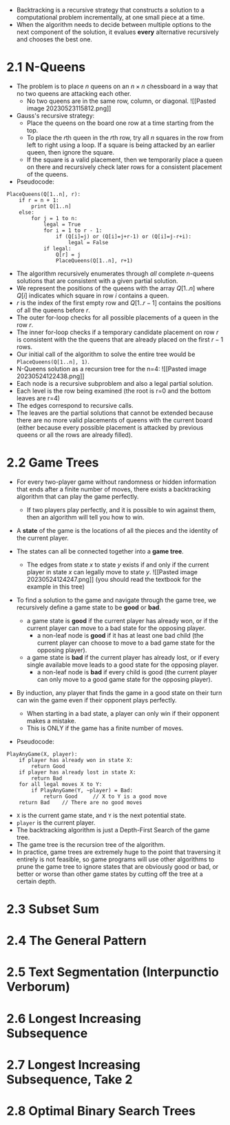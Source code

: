 - Backtracking is a recursive strategy that constructs a solution to a computational problem incrementally, at one small piece at a time.
- When the algorithm needs to decide between multiple options to the next component of the solution, it evalues **every** alternative recursively and chooses the best one.
# 2.1 N-Queens
- The problem is to place $n$ queens on an $n\times n$ chessboard in a way that no two queens are attacking each other.
	- No two queens are in the same row, column, or diagonal.
![[Pasted image 20230523115812.png]]
- Gauss's recursive strategy:
	- Place the queens on the board one row at a time starting from the top.
	- To place the $r$th queen in the $r$th row, try all $n$ squares in the row from left to right using a loop. If a square is being attacked by an earlier queen, then ignore the square.
	- If the square is a valid placement, then we temporarily place a queen on there and recursively check later rows for a consistent placement of the queens.
- Pseudocode:
```
PlaceQueens(Q[1..n], r):
	if r = n + 1:
		print Q[1..n]
	else:
		for j = 1 to n:
			legal = True
			for i = 1 to r - 1:
				if (Q[i]=j) or (Q[i]=j+r-1) or (Q[i]=j-r+i):
					legal = False
			if legal:
				Q[r] = j
				PlaceQueens(Q[1..n], r+1)
```
- The algorithm recursively enumerates through *all* complete $n$-queens solutions that are consistent with a given partial solution.
- We represent the positions of the queens with the array $Q[1..n]$ where $Q[i]$ indicates which square in row $i$ contains a queen.
- $r$ is the index of the first empty row and $Q[1..r-1]$ contains the positions of all the queens before $r$.
- The outer for-loop checks for all possible placements of a queen in the row $r$.
- The inner for-loop checks if a temporary candidate placement on row $r$ is consistent with the the queens that are already placed on the first $r-1$ rows.
- Our initial call of the algorithm to solve the entire tree would be `PlaceQueens(Q[1..n], 1)`.
- N-Queens solution as a recursion tree for the n=4:
  ![[Pasted image 20230524122438.png]]
- Each node is a recursive subproblem and also a legal partial solution.
- Each level is the row being examined (the root is r=0 and the bottom leaves are r=4)
- The edges correspond to recursive calls.
- The leaves are the partial solutions that cannot be extended because there are no more valid placements of queens with the current board (either because every possible placement is attacked by previous queens or all the rows are already filled).
# 2.2 Game Trees
- For every two-player game without randomness or hidden information that ends after a finite number of moves, there exists a backtracking algorithm that can play the game perfectly.
	- If two players play perfectly, and it is possible to win against them, then an algorithm will tell you how to win.
- A **state** of the game is the locations of all the pieces and the identity of the current player.
- The states can all be connected together into a **game tree**.
	- The edges from state $x$ to state $y$ exists if and only if the current player in state $x$ can legally move to state $y$.
![[Pasted image 20230524124247.png]]
		(you should read the textbook for the example in this tree)

- To find a solution to the game and navigate through the game tree, we recursively define a game state to be **good** or **bad**.
	- a game state is **good** if the current player has already won, or if the current player can move to a bad state for the opposing player.
		- a non-leaf node is **good** if it has at least one bad child (the current player can choose to move to a bad game state for the opposing player).
	- a game state is **bad** if the current player has already lost, or if every single available move leads to a good state for the opposing player.
		- a non-leaf node is **bad** if every child is good (the current player can only move to a good game state for the opposing player).
- By induction, any player that finds the game in a good state on their turn can win the game even if their opponent plays perfectly.
	- When starting in a bad state, a player can only win if their opponent makes a mistake.
	- This is ONLY if the game has a finite number of moves.
- Pseudocode:
```
PlayAnyGame(X, player):
	if player has already won in state X:
		return Good
	if player has already lost in state X:
		return Bad
	for all legal moves X to Y:
		if PlayAnyGame(Y, ~player) = Bad:
			return Good     // X to Y is a good move
	return Bad    // There are no good moves
```
- `X` is the current game state, and `Y` is the next potential state.
- `player` is the current player.
- The backtracking algorithm is just a Depth-First Search of the game tree.
- The game tree is the recursion tree of the algorithm.
- In practice, game trees are extremely huge to the point that traversing it entirely is not feasible, so game programs will use other algorithms to prune the game tree to ignore states that are obviously good or bad, or better or worse than other game states by cutting off the tree at a certain depth.
# 2.3 Subset Sum

# 2.4 The General Pattern

# 2.5 Text Segmentation (Interpunctio Verborum)

# 2.6 Longest Increasing Subsequence

# 2.7 Longest Increasing Subsequence, Take 2

# 2.8 Optimal Binary Search Trees


